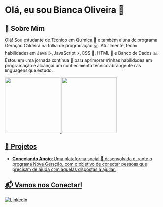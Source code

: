 # Olá, eu sou Bianca Oliveira 🌟

## 🚀 Sobre Mim
Olá! Sou estudante de Técnico em Química 🧪 e também aluna do programa Geração Caldeira na trilha de programação 💻. Atualmente, tenho habilidades em Java ☕, JavaScript ⚡, CSS 🎨, HTML 📝 e Banco de Dados 📊. Estou em uma jornada contínua 🌱 para aprimorar minhas habilidades em programação e alcançar um conhecimento técnico abrangente nas linguagens que estudo.

<div>
 <a href="https://github.com/biancaoliveirx">
  <img height="180em" src="https://github-readme-stats.vercel.app/api?username=biancaoliveirx&show_icons=true&theme=merko">
    <img height="180em" src="https://github-readme-stats.vercel.app/api/top-langs/?username=biancaoliveirx&layout=compact&theme=merko">
</div>

## 💼 Projetos 
- **Conectando Apoio**: Uma plataforma social 🤝 desenvolvida durante o programa Nova Geração, com o objetivo de conectar pessoas que precisam de ajuda com aquelas dispostas a ajudar.


## 📬 Vamos nos Conectar!
[![Linkedin](https://img.shields.io/badge/LinkedIn-0077B5?style=for-the-badge&logo=linkedin&logoColor=white)](https://www.linkedin.com/in/bianca-oliveira-500937226/)

